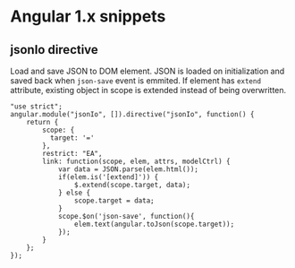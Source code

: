 Angular 1.x snippets
====================

jsonIo directive
----------------
Load and save JSON to DOM element. JSON is loaded on initialization and saved back when `json-save` event is emmited. If element has `extend` attribute, existing object in scope is extended instead of being overwritten.

    "use strict";
    angular.module("jsonIo", []).directive("jsonIo", function() {
        return {
            scope: {
              target: '='
            },
            restrict: "EA",
            link: function(scope, elem, attrs, modelCtrl) {
                var data = JSON.parse(elem.html());
                if(elem.is('[extend]')) {
                    $.extend(scope.target, data);
                } else {
                    scope.target = data;
                }
                scope.$on('json-save', function(){
                    elem.text(angular.toJson(scope.target));
                });
            }
        };
    });

